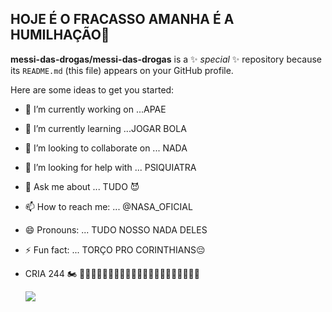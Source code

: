 ## **HOJE É O FRACASSO AMANHA É A HUMILHAÇÃO🙏**


**messi-das-drogas/messi-das-drogas** is a ✨ _special_ ✨ repository because its `README.md` (this file) appears on your GitHub profile.

Here are some ideas to get you started:

- 🔭 I’m currently working on ...APAE
- 🌱 I’m currently learning ...JOGAR BOLA
- 👯 I’m looking to collaborate on ... NADA
- 🤔 I’m looking for help with ... PSIQUIATRA
- 💬 Ask me about ... TUDO 😈
- 📫 How to reach me: ... @NASA_OFICIAL
- 😄 Pronouns: ... TUDO NOSSO NADA DELES
- ⚡ Fun fact: ... TORÇO PRO CORINTHIANS😔
- CRIA 244 🏍️
  💸💸💸💸💸💸💸💸💸💸💸💸💸💸💸💸💸💸💸💸💸

  ![](https://media1.tenor.com/m/xr-HJ_EtdggAAAAC/cr7eu-sou-melhor.gif)

